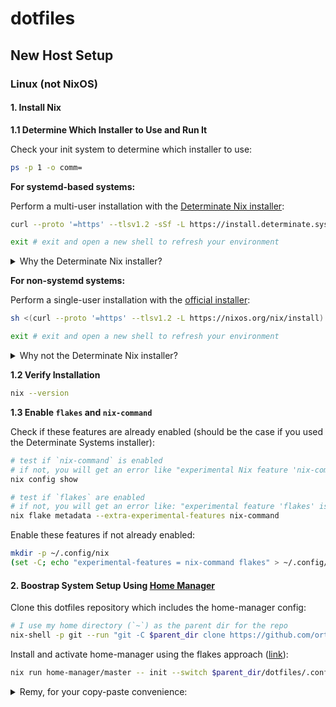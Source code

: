 # dotfiles

## New Host Setup

### Linux (not NixOS)

#### 1. Install Nix

**1.1 Determine Which Installer to Use and Run It**

Check your init system to determine which installer to use:

```bash
ps -p 1 -o comm=
```

**For systemd-based systems:**

Perform a multi-user installation with the [Determinate Nix installer](https://zero-to-nix.com/start/install/):

```bash
curl --proto '=https' --tlsv1.2 -sSf -L https://install.determinate.systems/nix | sh -s -- install
```

```bash
exit # exit and open a new shell to refresh your environment
```

<details>
<summary>Why the Determinate Nix installer?</summary>

> Advantages of the Determinate Systems installer over the official one: (1) [flakes](https://zero-to-nix.com/concepts/flakes) and [unified CLI](https://zero-to-nix.com/concepts/nix/#unified-cli) enabled by default and (2) [these other features](https://github.com/DeterminateSystems/nix-installer/blob/main/README.md#features)

</details>

**For non-systemd systems:**

Perform a single-user installation with the [official installer](https://nixos.org/download/#nix-install-linux):

```bash
sh <(curl --proto '=https' --tlsv1.2 -L https://nixos.org/nix/install) --no-daemon
```

```bash
exit # exit and open a new shell to refresh your environment
```

<details>
<summary>Why not the Determinate Nix installer?</summary>

> Determinate Systems does not offer a single-user installer as of 2025-06-04.

</details>

**1.2 Verify Installation**

```bash
nix --version
```

**1.3 Enable `flakes` and `nix-command`**

Check if these features are already enabled (should be the case if you used the Determinate Systems installer):

```bash
# test if `nix-command` is enabled
# if not, you will get an error like "experimental Nix feature 'nix-command' is disabled"
nix config show

# test if `flakes` are enabled
# if not, you will get an error like: "experimental feature 'flakes' is disabled"
nix flake metadata --extra-experimental-features nix-command
```

Enable these features if not already enabled:

```bash
mkdir -p ~/.config/nix
(set -C; echo "experimental-features = nix-command flakes" > ~/.config/nix/nix.conf)
```

#### 2. Boostrap System Setup Using [Home Manager](https://github.com/nix-community/home-manager)

Clone this dotfiles repository which includes the home-manager config:

```bash
# I use my home directory (`~`) as the parent dir for the repo
nix-shell -p git --run "git -C $parent_dir clone https://github.com/orthonormalremy/dotfiles.git"
```

Install and activate home-manager using the flakes approach ([link](https://nix-community.github.io/home-manager/index.xhtml#sec-flakes-standalone)):

```bash
nix run home-manager/master -- init --switch $parent_dir/dotfiles/.config/home-manager
```

<details>
<summary>Remy, for your copy-paste convenience:</summary>

```bash
nix-shell -p git --run "git -C ~ clone https://github.com/orthonormalremy/dotfiles.git"
nix run home-manager/master -- init --switch ~/dotfiles/.config/home-manager
```

</details>

